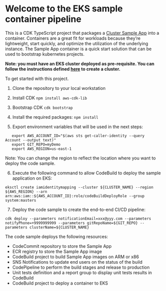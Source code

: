 # Welcome to the EKS sample container pipeline

This is a CDK TypeScript project that packages a [Cluster Sample App](https://github.com/sdpoueme/cluster-sample-app) into a container. Containers are a great fit for workloads because they’re lightweight, start quickly, and optimize the utilization of the underlying instance. The Sample App container is a quick start solution that can be used to bootstrap kubernetes projects.


**Note: you must have an EKS cluster deployed as pre-requisite. You can follow the instructions defined [here](https://eksctl.io/usage/creating-and-managing-clusters/) to create a cluster.**

To get started with this project.

1. Clone the repository to your local workstation

2. Install CDK 
```npm install aws-cdk-lib```

3. Bootstrap CDK 
```cdk bootstrap```

4. Install the required packages:
```npm install```

5. Export environment variables that will be used in the next steps:
```export CLUSTER_NAME=mycluster
   export AWS_ACCOUNT_ID="$(aws sts get-caller-identity --query Account --output text)"
   export GIT_REPO=myDemo
   export AWS_REGION=us-east-1
```

Note: You can change the region to reflect the location where you want to deploy the code sample. 

6. Execute the following command to allow CodeBuild to deploy the sample application on EKS: 

```eksctl create iamidentitymapping --cluster ${CLUSTER_NAME} --region ${AWS_REGION} --arn arn:aws:iam::${AWS_ACCOUNT_ID}:role/codeBuildDeployRole --group system:masters```

7. Deploy the code sample to create the end-to-end CI/CD pipeline: 
 
```cdk deploy --parameters notificationEmail=xxx@yyy.com --parameters notifyPhone=+9999999999 --parameters gitRepoName=${GIT_REPO} --parameters clusterName=${CLUSTER_NAME}```

The code sample deploys the following resources:

* CodeCommit repository to store the Sample App
* ECR registry to store the Sample App image
* CodeBuild project to build Sample App images on ARM or x86
* SNS Notifications to update end users on the status of the build
* CodePipeline to perform the build stages and release to production
* Unit tests definition and a report group to display unit tests results in CodeBuild
* CodeBuild project to deploy a container to EKS
